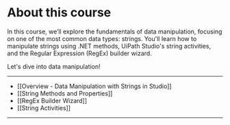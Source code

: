 # About this course
In this course, we’ll explore the fundamentals of data manipulation, focusing on one of the most common data types: strings. You'll learn how to manipulate strings using .NET methods, UiPath Studio's string activities, and the Regular Expression (RegEx) builder wizard.

Let's dive into data manipulation!

---

- [[Overview - Data Manipulation with Strings in Studio]]
- [[String Methods and Properties]]
- [[RegEx Builder Wizard]]
- [[String Activities]]
---



